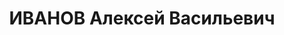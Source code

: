 ---
title: ИВАНОВ Алексей Васильевич
description: 'Род. в 1910, Чистопольский р-н, дер. Сосновый Ключ, татарин, член ВЛКСМ
  с 1930. Проживал: Чистопольский р-н, п. "КИМ". Учитель, ст. лейтенант, командир
  роты, 13 стр. полк, 5 стр. дивизия

  Арестован 19.06.1937. Обв. по ст. 63-2, 70, 76 УК БССР ("участник а/с военно-фашистского
  заговора (целился из револьвера в портрет Калини"). Приговор: ВК ВС СССР, 29.10.1937
  – ВМН с конфискацией имущества, лишение воинского звания лейтенант. Расстрелян 30.10.1937,
  Минск.

  Реабилитирован август 1962'
---